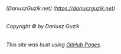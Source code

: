 ###### [DariuszGuzik.net] (https://dariuszguzik.net)

###### Copyright &copy; by Dariusz Guzik

###### This site was built using [GitHub Pages](https://pages.github.com/).
